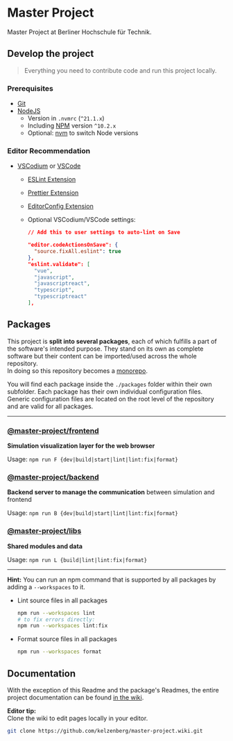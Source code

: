 # Master Project

Master Project at Berliner Hochschule für Technik.

## Develop the project

> Everything you need to contribute code and run this project locally.

### Prerequisites

- [Git](https://git-scm.com/)
- [NodeJS](https://nodejs.org/en)
  - Version in `.nvmrc` (`^21.1.x`)
  - Including [NPM](https://www.npmjs.com/package/npm) version `^10.2.x`
  - Optional: [nvm](https://github.com/nvm-sh/nvm) to switch Node versions

### Editor Recommendation

- [VSCodium](https://vscodium.com/) or [VSCode](https://code.visualstudio.com/)

  - [ESLint Extension](https://open-vsx.org/vscode/item?itemName=dbaeumer.vscode-eslint/)
  - [Prettier Extension](https://open-vsx.org/vscode/item?itemName=esbenp.prettier-vscode)
  - [EditorConfig Extension](https://open-vsx.org/vscode/item?itemName=EditorConfig.EditorConfig)
  - Optional VSCodium/VSCode settings:

    ```json
    // Add this to user settings to auto-lint on Save

    "editor.codeActionsOnSave": {
      "source.fixAll.eslint": true
    },
    "eslint.validate": [
      "vue",
      "javascript",
      "javascriptreact",
      "typescript",
      "typescriptreact"
    ],
    ```

## Packages

This project is **split into several packages**, each of which fulfills a part of the software's intended purpose. They stand on its own as complete software but their content can be imported/used across the whole repository.  
In doing so this repository becomes a [monorepo](https://monorepo.tools).

You will find each package inside the `./packages` folder within their own subfolder. Each package has their own individual configuration files. Generic configuration files are located on the root level of the repository and are valid for all packages.

---

### [@master-project/frontend](https://github.com/kelzenberg/master-project/tree/main/packages/frontend)

**Simulation visualization layer for the web browser**

Usage: `npm run F {dev|build|start|lint|lint:fix|format}`

### [@master-project/backend](https://github.com/kelzenberg/master-project/tree/main/packages/backend)

**Backend server to manage the communication** between simulation and frontend

Usage: `npm run B {dev|build|start|lint|lint:fix|format}`

### [@master-project/libs](https://github.com/kelzenberg/master-project/tree/main/packages/libs)

**Shared modules and data**

Usage: `npm run L {build|lint|lint:fix|format}`

---

**Hint:** You can run an npm command that is supported by all packages by adding a `--workspaces` to it.

- Lint source files in all packages

  ```sh
  npm run --workspaces lint
  # to fix errors directly:
  npm run --workspaces lint:fix
  ```

- Format source files in all packages
  ```sh
  npm run --workspaces format
  ```

## Documentation

With the exception of this Readme and the package's Readmes, the entire project documentation can be found [in the wiki](https://github.com/kelzenberg/master-project/wiki).

**Editor tip:**  
Clone the wiki to edit pages locally in your editor.

```sh
git clone https://github.com/kelzenberg/master-project.wiki.git
```

